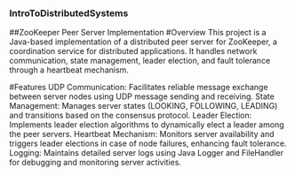### IntroToDistributedSystems

##ZooKeeper Peer Server Implementation
#Overview
This project is a Java-based implementation of a distributed peer server for ZooKeeper, a coordination service for distributed applications. It handles network communication, state management, leader election, and fault tolerance through a heartbeat mechanism.

#Features
UDP Communication: Facilitates reliable message exchange between server nodes using UDP message sending and receiving.
State Management: Manages server states (LOOKING, FOLLOWING, LEADING) and transitions based on the consensus protocol.
Leader Election: Implements leader election algorithms to dynamically elect a leader among the peer servers.
Heartbeat Mechanism: Monitors server availability and triggers leader elections in case of node failures, enhancing fault tolerance.
Logging: Maintains detailed server logs using Java Logger and FileHandler for debugging and monitoring server activities.
